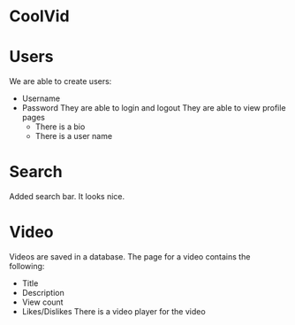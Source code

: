 # CoolVid

# Users
We are able to create users:
* Username
* Password
They are able to login and logout
They are able to view profile pages
    * There is a bio
    * There is a user name
    
# Search
Added search bar. It looks nice.

# Video
Videos are saved in a database. 
The page for a video contains the following:
* Title
* Description
* View count
* Likes/Dislikes
There is a video player for the video
